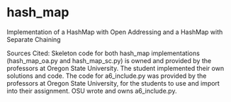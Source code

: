 # hash_map
Implementation of a HashMap with Open Addressing and a HashMap with Separate Chaining 

Sources Cited: 
Skeleton code for both hash_map implementations (hash_map_oa.py and hash_map_sc.py) is owned and provided by the professors at Oregon State University. The student implemented their own solutions and code.
The code for a6_include.py was provided by the professors at Oregon State University, for the students to use and import into their assignment. OSU wrote and owns a6_include.py.
